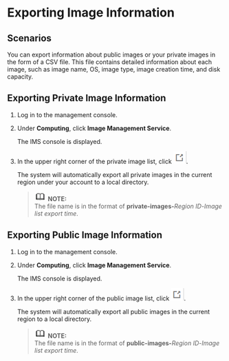 # Exporting Image Information<a name="EN-US_TOPIC_0090099339"></a>

## Scenarios<a name="section298410361571"></a>

You can export information about public images or your private images in the form of a CSV file. This file contains detailed information about each image, such as image name, OS, image type, image creation time, and disk capacity.

## Exporting Private Image Information<a name="section8755447183137"></a>

1.  Log in to the management console.
2.  Under  **Computing**, click  **Image Management Service**.

    The IMS console is displayed.

3.  In the upper right corner of the private image list, click  ![](figures/icon-export.png).

    The system will automatically export all private images in the current region under your account to a local directory.

    >![](public_sys-resources/icon-note.gif) **NOTE:**   
    >The file name is in the format of  **private-images-**_Region ID_-_Image list export time_.  


## Exporting Public Image Information<a name="section30776908173028"></a>

1.  Log in to the management console.
2.  Under  **Computing**, click  **Image Management Service**.

    The IMS console is displayed.

3.  In the upper right corner of the public image list, click  ![](figures/icon-export-2.png).

    The system will automatically export all public images in the current region to a local directory.

    >![](public_sys-resources/icon-note.gif) **NOTE:**   
    >The file name is in the format of  **public-images-**_Region ID_-_Image list export time_.  


